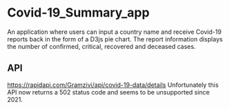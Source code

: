 # Covid-19_Summary_app
An application where users can input a country name and receive Covid-19 reports back in the form of a D3js pie chart. The report information displays the number of confirmed, critical, recovered and deceased cases.

## API
https://rapidapi.com/Gramzivi/api/covid-19-data/details
Unfortunately this API now returns a 502 status code and seems to be unsupported since 2021.
